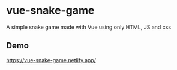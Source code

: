 # vue-snake-game

A simple snake game made with Vue using only HTML, JS and css

## Demo
https://vue-snake-game.netlify.app/
